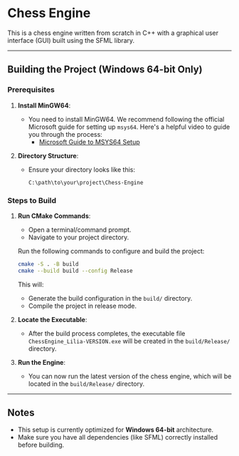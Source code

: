 # Chess Engine

This is a chess engine written from scratch in C++ with a graphical user interface (GUI) built using the SFML library.

---

## Building the Project (Windows 64-bit Only)

### Prerequisites

1. **Install MinGW64**: 
   - You need to install MinGW64. We recommend following the official Microsoft guide for setting up `msys64`. Here's a helpful video to guide you through the process:
     - [Microsoft Guide to MSYS64 Setup](https://www.youtube.com/watch?v=oC69vlWofJQ)

2. **Directory Structure**:
   - Ensure your directory looks like this:
     ```
     C:\path\to\your\project\Chess-Engine
     ```

### Steps to Build

1. **Run CMake Commands**:
   - Open a terminal/command prompt.
   - Navigate to your project directory.
   
   Run the following commands to configure and build the project:
   
   ```bash
   cmake -S . -B build
   cmake --build build --config Release
   ```
   
   This will:
   - Generate the build configuration in the `build/` directory.
   - Compile the project in release mode.
   
2. **Locate the Executable**:
   - After the build process completes, the executable file `ChessEngine_Lilia-VERSION.exe` will be created in the `build/Release/` directory.

3. **Run the Engine**:
   - You can now run the latest version of the chess engine, which will be located in the `build/Release/` directory.

---

## Notes

- This setup is currently optimized for **Windows 64-bit** architecture.
- Make sure you have all dependencies (like SFML) correctly installed before building.
